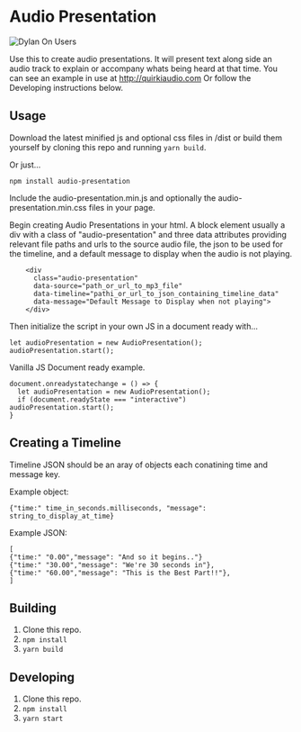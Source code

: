 # Audio Presentation
![Dylan On Users](https://media.giphy.com/media/xBqnekPyrBTPPdkZ4z/giphy.gif)

Use this to create audio presentations. 
It will present text along side an audio track to explain or accompany whats being heard at that time.
You can see an example in use at http://quirkiaudio.com
Or follow the Developing instructions below.

## Usage

Download the latest minified js and optional css files in /dist or build them yourself by cloning this repo and running `yarn build`.

Or just...
```
npm install audio-presentation
```

Include the audio-presentation.min.js and optionally the audio-presentation.min.css files in your page.

Begin creating Audio Presentations in your html.
A block element usually a div with a class of "audio-presentation" and three data attributes providing relevant file paths and urls to the source audio file, the json to be used for the timeline, and a default message to display when the audio is not playing.

```
    <div
      class="audio-presentation"
      data-source="path_or_url_to_mp3_file"
      data-timeline="pathi_or_url_to_json_containing_timeline_data"
      data-message="Default Message to Display when not playing">
    </div>

```
Then initialize the script in your own JS in a document ready with...
```
let audioPresentation = new AudioPresentation();
audioPresentation.start();

```

Vanilla JS Document ready example.
```
document.onreadystatechange = () => {
  let audioPresentation = new AudioPresentation();
  if (document.readyState === "interactive") audioPresentation.start();
}
```

## Creating a Timeline

Timeline JSON should be an aray of objects each conatining time and message key.

Example object:
```
{"time:" time_in_seconds.milliseconds, "message": string_to_display_at_time}
```

Example JSON:
```
[
{"time:" "0.00","message": "And so it begins.."}
{"time:" "30.00","message": "We're 30 seconds in"},
{"time:" "60.00","message": "This is the Best Part!!"},
]
```

## Building
1. Clone this repo.
2. `npm install`
3. `yarn build`

## Developing
1. Clone this repo.
2. `npm install`
3. `yarn start`
